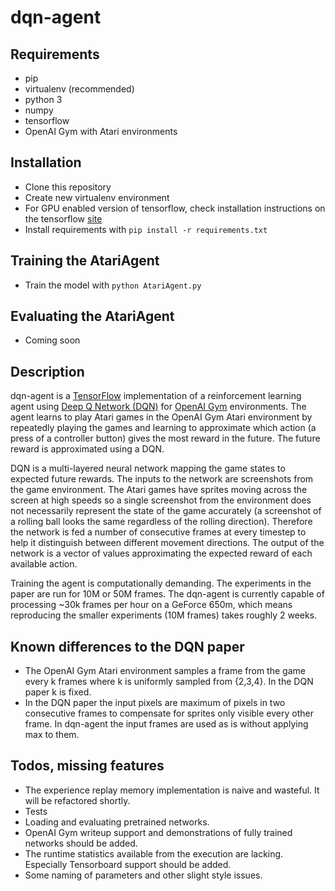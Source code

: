 dqn-agent
=========

Requirements
------------
* pip
* virtualenv (recommended)
* python 3
* numpy
* tensorflow
* OpenAI Gym with Atari environments

Installation
------------
* Clone this repository
* Create new virtualenv environment
* For GPU enabled version of tensorflow, check installation instructions on the tensorflow [site](https://www.tensorflow.org/versions/r0.11/get_started/os_setup.html)
* Install requirements with `pip install -r requirements.txt`

Training the AtariAgent
-----------------------
* Train the model with `python AtariAgent.py`

Evaluating the AtariAgent
-------------------------
* Coming soon

Description
-----------
dqn-agent is a [TensorFlow](https://www.tensorflow.org/) implementation of a reinforcement learning agent using [Deep Q Network (DQN)](https://arxiv.org/abs/1312.5602) for [OpenAI Gym](https://gym.openai.com/) environments. The agent learns to play Atari games in the OpenAI Gym Atari environment by repeatedly playing the games and learning to approximate which action (a press of a controller button) gives the most reward in the future. The future reward is approximated using a DQN.

DQN is a multi-layered neural network mapping the game states to expected future rewards. The inputs to the network are screenshots from the game environment. The Atari games have sprites moving across the screen at high speeds so a single screenshot from the environment does not necessarily represent the state of the game accurately (a screenshot of a rolling ball looks the same regardless of the rolling direction). Therefore the network is fed a number of consecutive frames at every timestep to help it distinguish between different movement directions. The output of the network is a vector of values approximating the expected reward of each available action.

Training the agent is computationally demanding. The experiments in the paper are run for 10M or 50M frames. The dqn-agent is currently capable of processing ~30k frames per hour on a GeForce 650m, which means reproducing the smaller experiments (10M frames) takes roughly 2 weeks.

Known differences to the DQN paper
----------------------------------
* The OpenAI Gym Atari environment samples a frame from the game every k frames where k is uniformly sampled from {2,3,4}. In the DQN paper k is fixed.
* In the DQN paper the input pixels are maximum of pixels in two consecutive frames to compensate for sprites only visible every other frame. In dqn-agent the input frames are used as is without applying max to them.

Todos, missing features
-----------------------
* The experience replay memory implementation is naive and wasteful. It will be refactored shortly.
* Tests
* Loading and evaluating pretrained networks.
* OpenAI Gym writeup support and demonstrations of fully trained networks should be added.
* The runtime statistics available from the execution are lacking. Especially Tensorboard support should be added.
* Some naming of parameters and other slight style issues.

